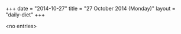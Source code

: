 +++
date = "2014-10-27"
title = "27 October 2014 (Monday)"
layout = "daily-diet"
+++

\<no entries\>